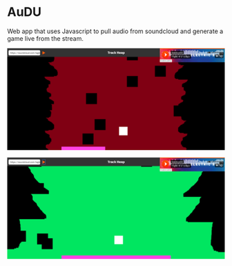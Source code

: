 # AuDU
Web app that uses Javascript to pull audio from soundcloud and generate a game live from the stream.




![alt tag](./images/Screenshot1.png)

![alt tag](./images/Screenshot2.png)
